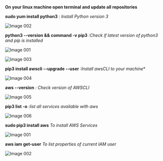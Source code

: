 **On your linux machine open terminal and update all repositories**

**sudo yum install python3** *: Install Python version 3*

![Image 002](https://user-images.githubusercontent.com/37663573/73903368-ee4b5580-4866-11ea-9b92-28a4da284c18.png)

**python3 --version && command -v pip3** *:Check if latest version of python3 and pip is installed*

![Image 001](https://user-images.githubusercontent.com/37663573/73903378-f60afa00-4866-11ea-8e2f-22bd54888912.png)

![Image 003](https://user-images.githubusercontent.com/37663573/73903381-f73c2700-4866-11ea-93d3-33a0989a7f2e.png)

**pip3 install awscli --upgrade --user** *:Install awsCLI to your machine**

![Image 004](https://user-images.githubusercontent.com/37663573/73903393-01f6bc00-4867-11ea-8a8b-f9ccdd8b7e47.png)

**aws --version** *: Check version of AWSCLI*

![Image 005](https://user-images.githubusercontent.com/37663573/73903417-120e9b80-4867-11ea-824c-db2d2b60fac7.png)

**pip3 list -o** *:list all services available with aws*

![Image 006](https://user-images.githubusercontent.com/37663573/73903423-163ab900-4867-11ea-9460-3b0293c98be4.png)

**sudo pip3 install aws** *To install AWS Services*

![Image 001](https://user-images.githubusercontent.com/37663573/73992095-0cbf5880-491c-11ea-8394-58edfdeffca0.png)

**aws iam get-user** *To list properties of current IAM user*

![Image 002](https://user-images.githubusercontent.com/37663573/73992097-0e891c00-491c-11ea-9098-58db0d14cbad.png)
